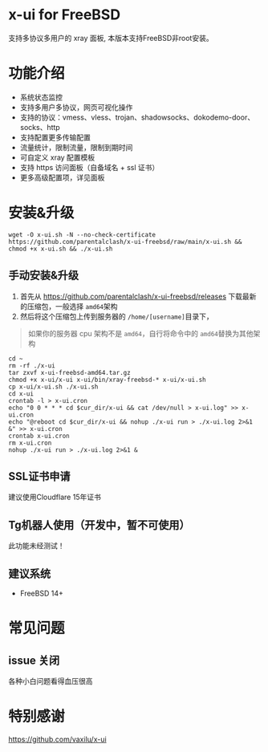 # x-ui for FreeBSD

支持多协议多用户的 xray 面板, 本版本支持FreeBSD非root安装。

# 功能介绍

- 系统状态监控
- 支持多用户多协议，网页可视化操作
- 支持的协议：vmess、vless、trojan、shadowsocks、dokodemo-door、socks、http
- 支持配置更多传输配置
- 流量统计，限制流量，限制到期时间
- 可自定义 xray 配置模板
- 支持 https 访问面板（自备域名 + ssl 证书）
- 更多高级配置项，详见面板

# 安装&升级

```
wget -O x-ui.sh -N --no-check-certificate https://github.com/parentalclash/x-ui-freebsd/raw/main/x-ui.sh && chmod +x x-ui.sh && ./x-ui.sh
```

## 手动安装&升级

1. 首先从 https://github.com/parentalclash/x-ui-freebsd/releases 下载最新的压缩包，一般选择 `amd64`架构
2. 然后将这个压缩包上传到服务器的 `/home/[username]`目录下，

> 如果你的服务器 cpu 架构不是 `amd64`，自行将命令中的 `amd64`替换为其他架构

```
cd ~
rm -rf ./x-ui
tar zxvf x-ui-freebsd-amd64.tar.gz
chmod +x x-ui/x-ui x-ui/bin/xray-freebsd-* x-ui/x-ui.sh
cp x-ui/x-ui.sh ./x-ui.sh
cd x-ui
crontab -l > x-ui.cron
echo "0 0 * * * cd $cur_dir/x-ui && cat /dev/null > x-ui.log" >> x-ui.cron
echo "@reboot cd $cur_dir/x-ui && nohup ./x-ui run > ./x-ui.log 2>&1 &" >> x-ui.cron
crontab x-ui.cron
rm x-ui.cron
nohup ./x-ui run > ./x-ui.log 2>&1 &
```

## SSL证书申请

建议使用Cloudflare 15年证书

## Tg机器人使用（开发中，暂不可使用）

此功能未经测试！

## 建议系统

- FreeBSD 14+

# 常见问题

## issue 关闭

各种小白问题看得血压很高

# 特别感谢
https://github.com/vaxilu/x-ui
